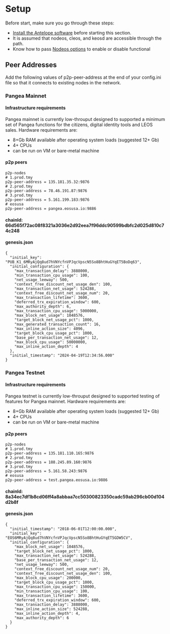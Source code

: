 # Setup

Before start, make sure you go through these steps:

* [Install the Antelope software](https://docs.eosnetwork.com/manuals/leap/v3.2.3/install/) before starting this section.
* It is assumed that nodeos, cleos, and keosd are accessible through the path.&#x20;
* Know how to pass [Nodeos options](https://docs.eosnetwork.com/manuals/leap/v3.2.3/nodeos/usage/nodeos-options) to enable or disable functional

## Peer Addresses

Add the following values of p2p-peer-address at the end of your config.ini file so that it connects to existing nodes in the network.

### Pangea Mainnet

#### Infrastructure requirements

Pangea mainnet is currently low-throuput designed to supported a minimum set of Pangea functions for the citizens, digital identity tools and LEOS sales. Hardware requirements are:

* 8+Gb RAM available after operating system loads (suggested 12+ Gb)
* 4+ CPUs
* can be run on VM or bare-metal machine

#### p2p peers

```
p2p-nodes
# 1.prod.tmy
p2p-peer-address = 135.181.35.32:9876
# 2.prod.tmy
p2p-peer-address = 78.46.191.87:9876
# 3.prod.tmy
p2p-peer-address = 5.161.199.183:9876
# eosusa
p2p-peer-address = pangea.eosusa.io:9886
```

#### chainId: 66d565f72ac08f8321a3036e2d92eea7f96ddc90599bdbfc2d025d810c74c248

#### genesis.json

```
{
  "initial_key": "PUB_K1_6MRyAjQq8ud7hVNYcfnVPJqcVpscN5So8BhtHuGYqET5BoDq63",
  "initial_configuration": {
    "max_transaction_delay": 3888000,
    "min_transaction_cpu_usage": 100,
    "net_usage_leeway": 500,
    "context_free_discount_net_usage_den": 100,
    "max_transaction_net_usage": 524288,
    "context_free_discount_net_usage_num": 20,
    "max_transaction_lifetime": 3600,
    "deferred_trx_expiration_window": 600,
    "max_authority_depth": 6,
    "max_transaction_cpu_usage": 5000000,
    "max_block_net_usage": 1048576,
    "target_block_net_usage_pct": 1000,
    "max_generated_transaction_count": 16,
    "max_inline_action_size": 4096,
    "target_block_cpu_usage_pct": 1000,
    "base_per_transaction_net_usage": 12,
    "max_block_cpu_usage": 50000000,
    "max_inline_action_depth": 4
  },
  "initial_timestamp": "2024-04-19T12:34:56.000"
}
```

### Pangea Testnet

#### Infrastructure requirements

Pangea testnet is currently low-throuput designed to supported testing of features for Pangea mainnet. Hardware requirements are:

* 8+Gb RAM available after operating system loads (suggested 12+ Gb)
* 4+ CPUs
* can be run on VM or bare-metal machine

#### p2p peers

```
p2p-nodes
# 1.prod.tmy
p2p-peer-address = 135.181.110.165:9876
# 2.prod.tmy
p2p-peer-address = 188.245.89.160:9876
# 3.prod.tmy
p2p-peer-address = 5.161.58.243:9876
# eosusa
p2p-peer-address = test.pangea.eosusa.io:9886
```

#### chainId: 8a34ec7df1b8cd06ff4a8abbaa7cc50300823350cadc59ab296cb00d104d2b8f

#### genesis.json

```
{
  "initial_timestamp": "2018-06-01T12:00:00.000",
  "initial_key": "EOS6MRyAjQq8ud7hVNYcfnVPJqcVpscN5So8BhtHuGYqET5GDW5CV",
  "initial_configuration": {
    "max_block_net_usage": 1048576,
    "target_block_net_usage_pct": 1000,
    "max_transaction_net_usage": 524288,
    "base_per_transaction_net_usage": 12,
    "net_usage_leeway": 500,
    "context_free_discount_net_usage_num": 20,
    "context_free_discount_net_usage_den": 100,
    "max_block_cpu_usage": 200000,
    "target_block_cpu_usage_pct": 1000,
    "max_transaction_cpu_usage": 150000,
    "min_transaction_cpu_usage": 100,
    "max_transaction_lifetime": 3600,
    "deferred_trx_expiration_window": 600,
    "max_transaction_delay": 3888000,
    "max_inline_action_size": 524288,
    "max_inline_action_depth": 4,
    "max_authority_depth": 6
  }
}
```
